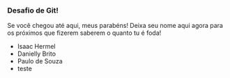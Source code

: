 ### Desafio de Git!

Se você chegou até aqui, meus parabéns! Deixa seu nome aqui agora para os próximos que fizerem saberem o quanto tu é foda!

- Isaac Hermel
- Danielly Brito
- Paulo de Souza
- teste
